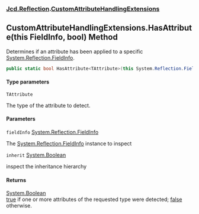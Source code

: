 ### [Jcd.Reflection](Jcd.Reflection.md 'Jcd.Reflection').[CustomAttributeHandlingExtensions](Jcd.Reflection.CustomAttributeHandlingExtensions.md 'Jcd.Reflection.CustomAttributeHandlingExtensions')

## CustomAttributeHandlingExtensions.HasAttribute<TAttribute>(this FieldInfo, bool) Method

Determines if an attribute has been applied to a
specific [System.Reflection.FieldInfo](https://docs.microsoft.com/en-us/dotnet/api/System.Reflection.FieldInfo 'System.Reflection.FieldInfo').

```csharp
public static bool HasAttribute<TAttribute>(this System.Reflection.FieldInfo fieldInfo, bool inherit=false);
```

#### Type parameters

<a name='Jcd.Reflection.CustomAttributeHandlingExtensions.HasAttribute_TAttribute_(thisSystem.Reflection.FieldInfo,bool).TAttribute'></a>

`TAttribute`

The type of the attribute to detect.

#### Parameters

<a name='Jcd.Reflection.CustomAttributeHandlingExtensions.HasAttribute_TAttribute_(thisSystem.Reflection.FieldInfo,bool).fieldInfo'></a>

`fieldInfo` [System.Reflection.FieldInfo](https://docs.microsoft.com/en-us/dotnet/api/System.Reflection.FieldInfo 'System.Reflection.FieldInfo')

The [System.Reflection.FieldInfo](https://docs.microsoft.com/en-us/dotnet/api/System.Reflection.FieldInfo 'System.Reflection.FieldInfo')
instance to inspect

<a name='Jcd.Reflection.CustomAttributeHandlingExtensions.HasAttribute_TAttribute_(thisSystem.Reflection.FieldInfo,bool).inherit'></a>

`inherit` [System.Boolean](https://docs.microsoft.com/en-us/dotnet/api/System.Boolean 'System.Boolean')

inspect the inheritance hierarchy

#### Returns

[System.Boolean](https://docs.microsoft.com/en-us/dotnet/api/System.Boolean 'System.Boolean')  
[true](https://docs.microsoft.com/en-us/dotnet/csharp/language-reference/builtin-types/bool 'https://docs.microsoft.com/en-us/dotnet/csharp/language-reference/builtin-types/bool')
if one or more attributes of the requested type were
detected; [false](https://docs.microsoft.com/en-us/dotnet/csharp/language-reference/builtin-types/bool 'https://docs.microsoft.com/en-us/dotnet/csharp/language-reference/builtin-types/bool')
otherwise.